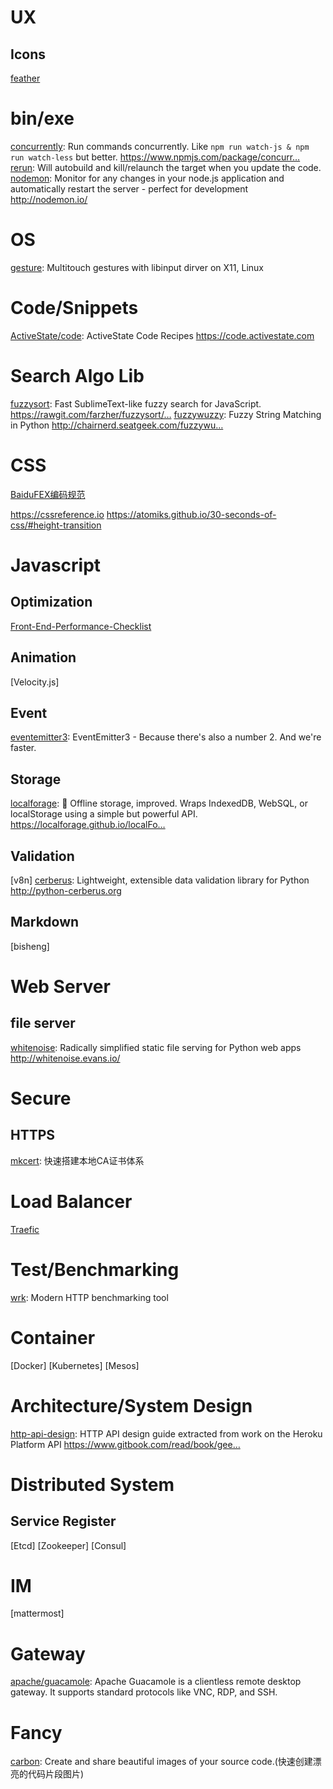 # UX
## Icons
[feather](https://github.com/feathericons/feather)

# bin/exe
[concurrently](https://github.com/kimmobrunfeldt/concurrently): Run commands concurrently. Like `npm run watch-js & npm run watch-less` but better. https://www.npmjs.com/package/concurr…
[rerun](https://github.com/skelterjohn/rerun): Will autobuild and kill/relaunch the target when you update the code.
[nodemon](https://github.com/remy/nodemon): Monitor for any changes in your node.js application and automatically restart the server - perfect for development http://nodemon.io/

# OS
[gesture](https://github.com/iberianpig/fusuma): Multitouch gestures with libinput dirver on X11, Linux


# Code/Snippets
[ActiveState/code](https://github.com/ActiveState/code): ActiveState Code Recipes 
https://code.activestate.com



# Search Algo Lib

[fuzzysort](https://github.com/farzher/fuzzysort): Fast SublimeText-like fuzzy search for JavaScript. https://rawgit.com/farzher/fuzzysort/…
[fuzzywuzzy](https://github.com/seatgeek/fuzzywuzzy): Fuzzy String Matching in Python http://chairnerd.seatgeek.com/fuzzywu…


# CSS
[BaiduFEX编码规范](https://github.com/fex-team/styleguide/blob/master/css.md)

https://cssreference.io
https://atomiks.github.io/30-seconds-of-css/#height-transition


# Javascript
## Optimization
[Front-End-Performance-Checklist](https://github.com/thedaviddias/Front-End-Performance-Checklist)


## Animation
[Velocity.js]

## Event
[eventemitter3](https://github.com/primus/eventemitter3): EventEmitter3 - Because there's also a number 2. And we're faster.

## Storage
[localforage](https://github.com/localForage/localForage): 💾 Offline storage, improved. Wraps IndexedDB, WebSQL, or localStorage using a simple but powerful API. https://localforage.github.io/localFo…

## Validation
[v8n]
[cerberus](https://github.com/pyeve/cerberus): Lightweight, extensible data validation library for Python http://python-cerberus.org
## Markdown
[bisheng]

# Web Server
## file server
[whitenoise](https://github.com/evansd/whitenoise): Radically simplified static file serving for Python web apps http://whitenoise.evans.io/

# Secure
## HTTPS
[mkcert](https://github.com/FiloSottile/mkcert): 快速搭建本地CA证书体系

# Load Balancer

[Traefic](https://github.com/containous/traefik)

# Test/Benchmarking
[wrk](https://github.com/wg/wrk): Modern HTTP benchmarking tool

# Container

[Docker]
[Kubernetes]
[Mesos]

# Architecture/System Design

[http-api-design](https://github.com/interagent/http-api-design): HTTP API design guide extracted from work on the Heroku Platform API https://www.gitbook.com/read/book/gee…

# Distributed System

## Service Register

[Etcd]
[Zookeeper]
[Consul]


# IM

[mattermost]

# Gateway

[apache/guacamole](http://guacamole.apache.org/): Apache Guacamole is a clientless remote desktop gateway. It supports standard protocols like VNC, RDP, and SSH.

# Fancy

[carbon](https://github.com/dawnlabs/carbon): Create and share beautiful images of your source code.(快速创建漂亮的代码片段图片)


